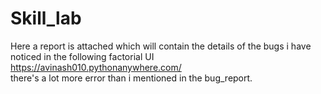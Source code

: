 # Skill_lab

Here a report is attached which will contain the details of the bugs i have noticed in the following factorial UI https://avinash010.pythonanywhere.com/  
there's a lot more error than i mentioned in the bug_report.